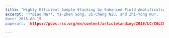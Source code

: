 ```yaml
---
title: "Highly Efficient Sample Stacking by Enhanced Field Amplification on a Simple Paper Device"
excerpt: '**Biao Ma**, Yi-Zhen Song, Ji-Cheng Niu, and Zhi-Yong Wu*,	**Lab Chip**, 2016,16, 3460-3465
date: 2016-08-15
paperurl: 'https://pubs.rsc.org/en/content/articlelanding/2016/LC/C6LC00633G'

---
```

